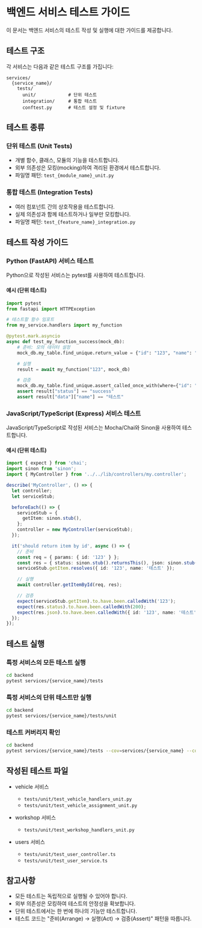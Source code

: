 # 백엔드 서비스 테스트 가이드

이 문서는 백엔드 서비스의 테스트 작성 및 실행에 대한 가이드를 제공합니다.

## 테스트 구조

각 서비스는 다음과 같은 테스트 구조를 가집니다:

```
services/
  {service_name}/
    tests/
      unit/            # 단위 테스트
      integration/     # 통합 테스트
      conftest.py      # 테스트 설정 및 fixture
```

## 테스트 종류

### 단위 테스트 (Unit Tests)

- 개별 함수, 클래스, 모듈의 기능을 테스트합니다.
- 외부 의존성은 모킹(mocking)하여 격리된 환경에서 테스트합니다.
- 파일명 패턴: `test_{module_name}_unit.py`

### 통합 테스트 (Integration Tests)

- 여러 컴포넌트 간의 상호작용을 테스트합니다.
- 실제 의존성과 함께 테스트하거나 일부만 모킹합니다.
- 파일명 패턴: `test_{feature_name}_integration.py`

## 테스트 작성 가이드

### Python (FastAPI) 서비스 테스트

Python으로 작성된 서비스는 pytest를 사용하여 테스트합니다.

#### 예시 (단위 테스트)

```python
import pytest
from fastapi import HTTPException

# 테스트할 함수 임포트
from my_service.handlers import my_function

@pytest.mark.asyncio
async def test_my_function_success(mock_db):
    # 준비: 모의 데이터 설정
    mock_db.my_table.find_unique.return_value = {"id": "123", "name": "테스트"}

    # 실행
    result = await my_function("123", mock_db)

    # 검증
    mock_db.my_table.find_unique.assert_called_once_with(where={"id": "123"})
    assert result["status"] == "success"
    assert result["data"]["name"] == "테스트"
```

### JavaScript/TypeScript (Express) 서비스 테스트

JavaScript/TypeScript로 작성된 서비스는 Mocha/Chai와 Sinon을 사용하여 테스트합니다.

#### 예시 (단위 테스트)

```typescript
import { expect } from 'chai';
import sinon from 'sinon';
import { MyController } from '../../lib/controllers/my.controller';

describe('MyController', () => {
  let controller;
  let serviceStub;

  beforeEach(() => {
    serviceStub = {
      getItem: sinon.stub(),
    };
    controller = new MyController(serviceStub);
  });

  it('should return item by id', async () => {
    // 준비
    const req = { params: { id: '123' } };
    const res = { status: sinon.stub().returnsThis(), json: sinon.stub() };
    serviceStub.getItem.resolves({ id: '123', name: '테스트' });

    // 실행
    await controller.getItemById(req, res);

    // 검증
    expect(serviceStub.getItem).to.have.been.calledWith('123');
    expect(res.status).to.have.been.calledWith(200);
    expect(res.json).to.have.been.calledWith({ id: '123', name: '테스트' });
  });
});
```

## 테스트 실행

### 특정 서비스의 모든 테스트 실행

```bash
cd backend
pytest services/{service_name}/tests
```

### 특정 서비스의 단위 테스트만 실행

```bash
cd backend
pytest services/{service_name}/tests/unit
```

### 테스트 커버리지 확인

```bash
cd backend
pytest services/{service_name}/tests --cov=services/{service_name} --cov-report=html
```

## 작성된 테스트 파일

- vehicle 서비스

  - `tests/unit/test_vehicle_handlers_unit.py`
  - `tests/unit/test_vehicle_assignment_unit.py`

- workshop 서비스

  - `tests/unit/test_workshop_handlers_unit.py`

- users 서비스
  - `tests/unit/test_user_controller.ts`
  - `tests/unit/test_user_service.ts`

## 참고사항

- 모든 테스트는 독립적으로 실행될 수 있어야 합니다.
- 외부 의존성은 모킹하여 테스트의 안정성을 확보합니다.
- 단위 테스트에서는 한 번에 하나의 기능만 테스트합니다.
- 테스트 코드는 "준비(Arrange) → 실행(Act) → 검증(Assert)" 패턴을 따릅니다.
